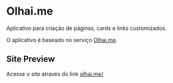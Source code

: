 # Olhai.me

Aplicativo para criação de páginas, cards e links customizados.

O aplicativo é baseado no serviço [Olhai.me](https://www.olhai.me/).

## Site Preview

Acesse o site através do link [olhai.me/](https://www.olhai.me/).

